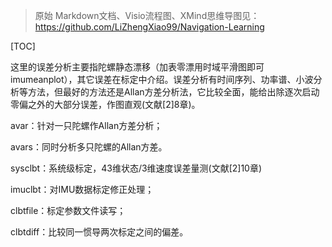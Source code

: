 > 原始 Markdown文档、Visio流程图、XMind思维导图见：https://github.com/LiZhengXiao99/Navigation-Learning

[TOC]





这里的误差分析主要指陀螺静态漂移（加表零漂用时域平滑图即可imumeanplot），其它误差在标定中介绍。误差分析有时间序列、功率谱、小波分析等方法，但最好的方法还是Allan方差分析法，它比较全面，能给出除逐次启动零偏之外的大部分误差，作图直观(文献[2]8章)。

avar：针对一只陀螺作Allan方差分析；

avars：同时分析多只陀螺的Allan方差。









sysclbt：系统级标定，43维状态/3维速度误差量测(文献[2]10章)

imuclbt：对IMU数据标定修正处理；

clbtfile：标定参数文件读写；

clbtdiff：比较同一惯导两次标定之间的偏差。